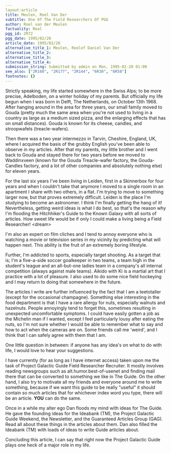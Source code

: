 ```yaml
---
layout:article
title: Meulen, Roel Van Der
subtitle: One Of The Field Researchers Of PGG
author: Roel van der Meulen
factuality: Real
pgg_id: 2R72
pgg_date: 1995/02/20
article_date: 1995/02/20
alternative_title_1: Meulen, Roelof Daniel Van Der
alternative_title_2: 
alternative_title_3: 
alternative_title_4: 
submission_string: Submitted by admin on Mon, 1995-02-20 01:00
see_also: ["2R160", "2R177", "2R144", "6R30", "6R58"]
footnotes: {}
---
```

<div>
<p>Strictly speaking, my life started somewhere in the Swiss Alps; to be more precise, Adelboden, on a winter holiday of my parents. But officially my life begun when I was born in Delft, The Netherlands, on October 13th 1968. After hanging around in the area for three years, our small family moved to Gouda (pretty much the same area when you're not used to living in a country as large as a medium sized pizza, and the enlarging effects that has on small distances). Gouda is known for its cheese, candles, and stroopwafels (treacle-wafers).</p>
<p>Then there was a two year intermezzo in Tarvin, Cheshire, England, UK, where I acquired the basis of the grubby English you've been able to observe in my articles. After that my parents, my little brother and I went back to Gouda and stayed there for two years before we moved to Waddinxveen (known for the Gouda Treacle-wafer factory, the Gouda-Candles factory, and a lot of other companies and absolutely nothing else) for eleven years.</p>
<p>For the last six years I've been living in Leiden, first in a Skinnerbox for four years and when I couldn't take that anymore I moved to a single room in an apartment I share with two others, in a flat. I'm trying to move to something larger now, but that proves extremely difficult. Leiden is the place I'm studying to become an astronomer. I think I'm finally getting the hang of it! Nevertheless, getting weird ideas is what I do best, so that's the reason why I'm flooding the Hitchhiker's Guide to the Known Galaxy with all sorts of articles. How sweet life would be if only I could make a living being a Field Researcher! &lt;dream&gt;</p>
<p>I'm also an expert on film cliches and I tend to annoy everyone who is watching a movie or television series in my vicinity by predicting what will happen next. This ability is the fruit of an extremely boring lifestyle.</p>
<p>Further, I'm addicted to sports, especially target shooting. As a target that is; I'm a five-a-side soccer goalkeeper in two teams, a team high in the student's league and an all-but-one ladies team in a company's all internal competition (always against male teams). Aikido with Ki is a martial art that I practice with a lot of pleasure. I also used to do some nice field hockeying and I may return to doing that somewhere in the future.</p>
<p>The articles I write are further influenced by the fact that I am a teetotaller (except for the occasional champagne). Something else interesting in the food department is that I have a rare allergy for nuts, especially walnuts and hazelnuts. People annoyingly tend to forget this, sometimes resulting in unexpected uncomfortable symptoms. I could have easily gotten a job as the Michelin man if I wanted, except I feel particularly lousy after eating the nuts, so I'm not sure whether I would be able to remember what to say and how to act when the cameras are on. Some friends call me 'weird', and I think that I can safely agree with them that I am.</p>
<p>One little question in between: if anyone has any idea's on what to do with life, I would love to hear your suggestions.</p>
<p>I have currently (for as long as I have internet access) taken upon me the task of Project Galactic Guide Field Researcher Recruiter. It mostly involves reading newsgroups such as alt.humor.best-of-usenet and finding mail there that can be converted to something we like in The Guide. On the other hand, I also try to motivate all my friends and everyone around me to write something, because if we want this guide to be really "useful" it should contain so much articles that for whichever index word you type, there will be an article. <strong>YOU</strong> can do the same.</p>
<p>Once in a while my alter ego Dan floods my mind with ideas for The Guide. He gave the founding ideas for the Ideabank (TM), the Project Galactic Guide Weekend, the Newsletter, and the Guaranteed Articles Group (GAG). Read all about these things in the articles about them. Dan also filled the Ideabank (TM) with loads of ideas to write Guide articles about.</p>
<p>Concluding this article, I can say that right now the Project Galactic Guide plays one heck of a major role in my life.</p>
</div>
